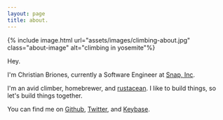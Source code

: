 ```yaml
---
layout: page
title: about.
---
```


{% include image.html
   url="assets/images/climbing-about.jpg"
   class="about-image"
   alt="climbing in yosemite"%}

Hey.

I'm Christian Briones, currently a Software Engineer at <a href="http://snap.com">Snap, Inc</a>.

I'm an avid climber, homebrewer, and [rustacean](http://rust-lang.org). I like to build things, so let's build things together.

You can find me on [Github](https://github.com/cwbriones), [Twitter](https://twitter.com/cbriones), and [Keybase](https://keybase.io/chrisbriones).
